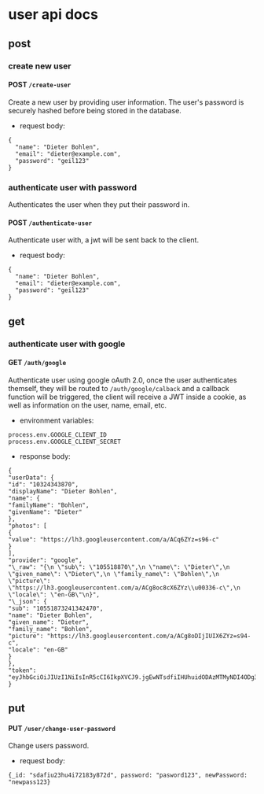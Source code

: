# user api docs

## post

### create new user

#### POST `/create-user`

Create a new user by providing user information. The user's password is securely hashed before being stored in the database.

- request body:

```
{
  "name": "Dieter Bohlen",
  "email": "dieter@example.com",
  "password": "geil123"
}
```

### authenticate user with password

Authenticates the user when they put their password in.

#### POST `/authenticate-user`

Authenticate user with, a jwt will be sent back to the client.

- request body:

```
{
  "name": "Dieter Bohlen",
  "email": "dieter@example.com",
  "password": "geil123"
}
```

## get

### authenticate user with google

#### GET `/auth/google`

Authenticate user using google oAuth 2.0, once the user authenticates themself, they will be routed to `/auth/google/calback` and a callback function will be triggered, the client will receive a JWT inside a cookie, as well as information on the user, name, email, etc.

- environment variables:

```
process.env.GOOGLE_CLIENT_ID
process.env.GOOGLE_CLIENT_SECRET
```

- response body:

```
{
"userData": {
"id": "10324343870",
"displayName": "Dieter Bohlen",
"name": {
"familyName": "Bohlen",
"givenName": "Dieter"
},
"photos": [
{
"value": "https://lh3.googleusercontent.com/a/ACq6ZYz=s96-c"
}
],
"provider": "google",
"\_raw": "{\n \"sub\": \"105518870\",\n \"name\": \"Dieter\",\n \"given_name\": \"Dieter\",\n \"family_name\": \"Bohlen\",\n \"picture\": \"https://lh3.googleusercontent.com/a/ACg8oc8cX6ZYz\\u00336-c\",\n \"locale\": \"en-GB\"\n}",
"\_json": {
"sub": "10551873241342470",
"name": "Dieter Bohlen",
"given_name": "Dieter",
"family_name": "Bohlen",
"picture": "https://lh3.googleusercontent.com/a/ACg8oDIjIUIX6ZYz=s94-c",
"locale": "en-GB"
}
},
"token": "eyJhbGciOiJIUzI1NiIsInR5cCI6IkpXVCJ9.jgEwNTsdfiIHUhuidODAzMTMyNDI4ODg3MUidcUHuiuidscdjscnzLuEbU0Mjo2eX8jwihzE"
}

```

## put

#### PUT `/user/change-user-password`

Change users password.

- request body:

```
{_id: "sdafiu23hu4i72183y872d", password: "pasword123", newPassword: "newpass123}
```
